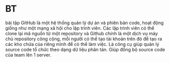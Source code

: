 # BT
bài tập
GitHub là một hệ thống quản lý dự án và phiên bản code, hoạt động giống như một mạng xã hội cho lập trình viên. Các lập trình viên có thể clone lại mã nguồn từ một repository và Github chính là một dịch vụ máy chủ repository công cộng, mỗi người có thể tạo tài khoản trên đó để tạo ra các kho chứa của riêng mình để có thể làm việc.
Là công cụ giúp quản lý source code tổ chức theo dạng dữ liệu phân tán.
Giúp đồng bộ source code của team lên 1 server.
